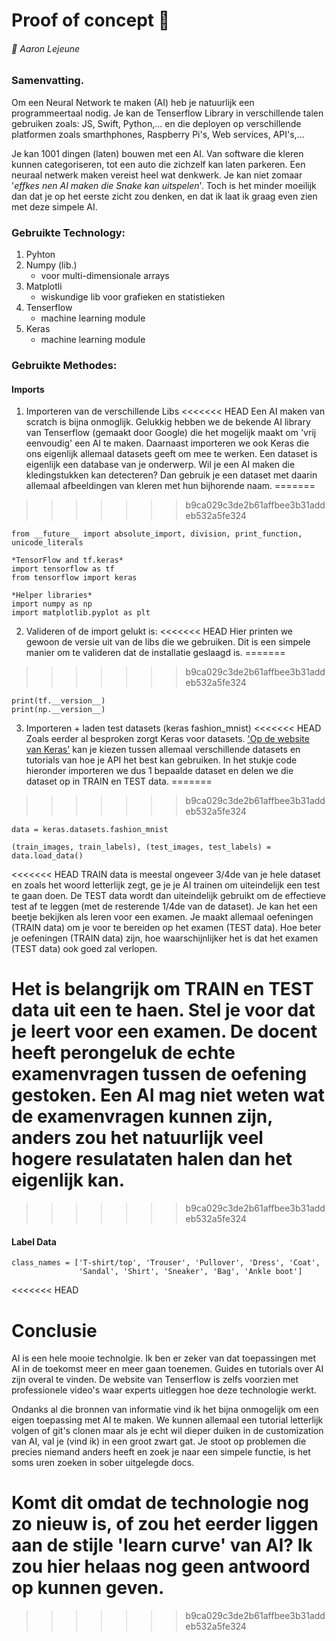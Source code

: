 # Proof of concept :thought_balloon:
###### :boy: Aaron Lejeune

### Samenvatting.
Om een Neural Network te maken (AI) heb je natuurlijk een programmeertaal nodig. Je kan de Tenserflow Library in verschillende talen gebruiken zoals: JS, Swift, Python,... en die deployen op verschillende platformen zoals smarthphones, Raspberry Pi's, Web services, API's,...

Je kan 1001 dingen (laten) bouwen met een AI. Van software die kleren kunnen categoriseren, tot een auto die zichzelf kan laten parkeren. Een neuraal netwerk maken vereist heel wat denkwerk. Je kan niet zomaar '*effkes nen AI maken die Snake kan uitspelen*'. Toch is het minder moeilijk dan dat je op het eerste zicht zou denken, en dat ik laat ik graag even zien met deze simpele AI.

### Gebruikte Technology:
1. Pyhton
2. Numpy (lib.)
     - voor multi-dimensionale arrays
3. Matplotli
     - wiskundige lib voor grafieken en statistieken
4. Tenserflow  
     - machine learning module
5. Keras       
     - machine learning module
     
### Gebruikte Methodes:
#### Imports
1. Importeren van de verschillende Libs
<<<<<<< HEAD
Een AI maken van scratch is bijna onmoglijk. Gelukkig hebben we de bekende AI library van Tenserflow (gemaakt door Google) die het mogelijk maakt om 'vrij eenvoudig' een AI te maken. Daarnaast importeren we ook Keras die ons eigenlijk allemaal datasets geeft om mee te werken. Een dataset is eigenlijk een database van je onderwerp. Wil je een AI maken die kledingstukken kan detecteren? Dan gebruik je een dataset met daarin allemaal afbeeldingen van kleren met hun bijhorende naam.
=======
>>>>>>> b9ca029c3de2b61affbee3b31addeb532a5fe324
```
from __future__ import absolute_import, division, print_function, unicode_literals

*TensorFlow and tf.keras*
import tensorflow as tf
from tensorflow import keras

*Helper libraries*
import numpy as np
import matplotlib.pyplot as plt
```

2. Valideren of de import gelukt is:
<<<<<<< HEAD
Hier printen we gewoon de versie uit van de libs die we gebruiken. Dit is een simpele manier om te valideren dat de installatie geslaagd is.
=======
>>>>>>> b9ca029c3de2b61affbee3b31addeb532a5fe324
```
print(tf.__version__)
print(np.__version__)
```

3. Importeren + laden test datasets (keras fashion_mnist)
<<<<<<< HEAD
Zoals eerder al besproken zorgt Keras voor datasets. ['Op de website van Keras'](https://keras.io/examples/mnist_dataset_api/) kan je kiezen tussen allemaal verschillende datasets en tutorials van hoe je API het best kan gebruiken. In het stukje code hieronder importeren we dus 1 bepaalde dataset en delen we die dataset op in TRAIN en TEST data.
=======
>>>>>>> b9ca029c3de2b61affbee3b31addeb532a5fe324
```
data = keras.datasets.fashion_mnist

(train_images, train_labels), (test_images, test_labels) = data.load_data()
```
<<<<<<< HEAD
TRAIN data is meestal ongeveer 3/4de van je hele dataset en zoals het woord letterlijk zegt, ge je je AI trainen om uiteindelijk een test te gaan doen. De TEST data wordt dan uiteindelijk gebruikt om de effectieve test af te leggen (met de resterende 1/4de van de dataset). Je kan het een beetje bekijken als leren voor een examen. Je maakt allemaal oefeningen (TRAIN data) om je voor te bereiden op het examen (TEST data). Hoe beter je oefeningen (TRAIN data) zijn, hoe waarschijnlijker het is dat het examen (TEST data) ook goed zal verlopen.

Het is belangrijk om TRAIN en TEST data uit een te haen. Stel je voor dat je leert voor een examen. De docent heeft perongeluk de echte examenvragen tussen de oefening gestoken. Een AI mag niet weten wat de examenvragen kunnen zijn, anders zou het natuurlijk veel hogere resulataten halen dan het eigenlijk kan.
=======
>>>>>>> b9ca029c3de2b61affbee3b31addeb532a5fe324

#### Label Data
```
class_names = ['T-shirt/top', 'Trouser', 'Pullover', 'Dress', 'Coat',
               'Sandal', 'Shirt', 'Sneaker', 'Bag', 'Ankle boot']
```
<<<<<<< HEAD


# Conclusie
AI is een hele mooie technolgie. Ik ben er zeker van dat toepassingen met AI in de toekomst meer en meer gaan toenemen. Guides en tutorials over AI zijn overal te vinden. De website van Tenserflow is zelfs voorzien met professionele video's waar experts uitleggen hoe deze technologie werkt.

Ondanks al die bronnen van informatie vind ik het bijna onmogelijk om een eigen toepassing met AI te maken. We kunnen allemaal een tutorial letterlijk volgen of git's clonen maar als je echt wil dieper duiken in de customization van AI, val je (vind ik) in een groot zwart gat. Je stoot op problemen die precies niemand anders heeft en zoek je naar een simpele functie, is het soms uren zoeken in sober uitgelegde docs. 

Komt dit omdat de technologie nog zo nieuw is, of zou het eerder liggen aan de stijle 'learn curve' van AI? Ik zou hier helaas nog geen antwoord op kunnen geven.
=======
>>>>>>> b9ca029c3de2b61affbee3b31addeb532a5fe324
